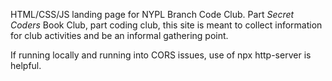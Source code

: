 HTML/CSS/JS landing page for NYPL Branch Code Club. Part *Secret Coders* Book Club, part coding club, this site is meant to collect information for club activities and be an informal gathering point.

If running locally and running into CORS issues, use of npx http-server is helpful.
